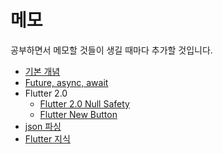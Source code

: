 # 메모

공부하면서 메모할 것들이 생길 때마다 추가할 것입니다.
- [기본 개념](./Basic/basic.md)
- [Future, async, await](./Future,async,await/async.md)
- Flutter 2.0
    - [Flutter 2.0 Null Safety](./flutter_2.0_update/null_safety.md)
    - [Flutter New Button](./flutter_2.0_update/new_button.md)
- [json 파싱](./json_parsing/parsing.md)
- [Flutter 지식](./flutter/flutter_list.md)

    